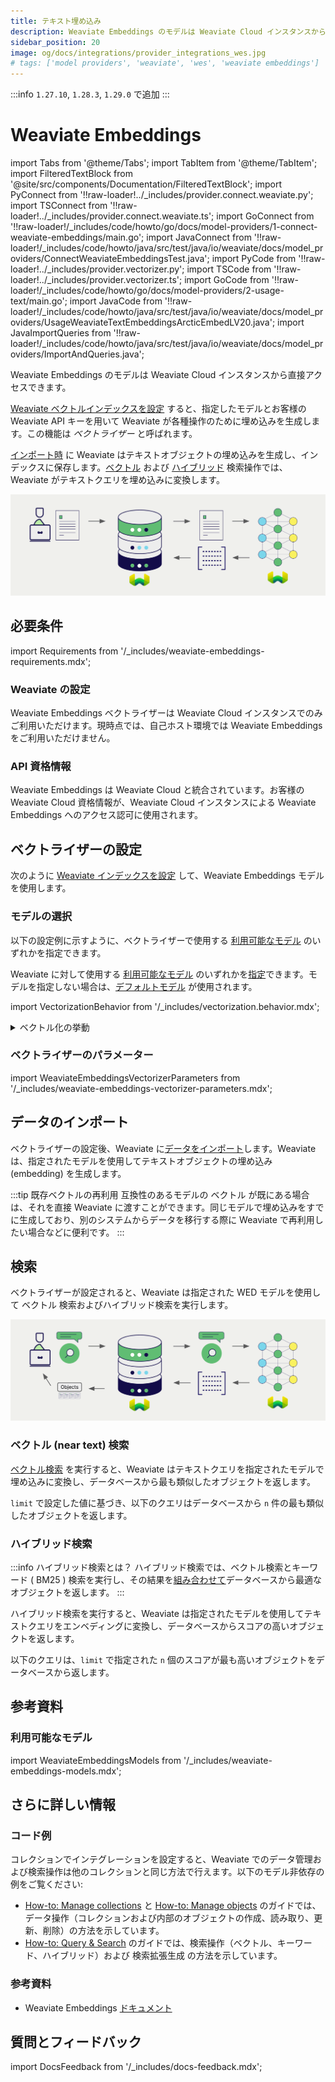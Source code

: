 ```yaml
---
title: テキスト埋め込み
description: Weaviate Embeddings のモデルは Weaviate Cloud インスタンスから直接アクセスできます。
sidebar_position: 20
image: og/docs/integrations/provider_integrations_wes.jpg
# tags: ['model providers', 'weaviate', 'wes', 'weaviate embeddings']
---
```


:::info `1.27.10`, `1.28.3`, `1.29.0` で追加
:::

# Weaviate Embeddings

import Tabs from '@theme/Tabs';
import TabItem from '@theme/TabItem';
import FilteredTextBlock from '@site/src/components/Documentation/FilteredTextBlock';
import PyConnect from '!!raw-loader!../_includes/provider.connect.weaviate.py';
import TSConnect from '!!raw-loader!../_includes/provider.connect.weaviate.ts';
import GoConnect from '!!raw-loader!/_includes/code/howto/go/docs/model-providers/1-connect-weaviate-embeddings/main.go';
import JavaConnect from '!!raw-loader!/_includes/code/howto/java/src/test/java/io/weaviate/docs/model_providers/ConnectWeaviateEmbeddingsTest.java';
import PyCode from '!!raw-loader!../_includes/provider.vectorizer.py';
import TSCode from '!!raw-loader!../_includes/provider.vectorizer.ts';
import GoCode from '!!raw-loader!/_includes/code/howto/go/docs/model-providers/2-usage-text/main.go';
import JavaCode from '!!raw-loader!/_includes/code/howto/java/src/test/java/io/weaviate/docs/model_providers/UsageWeaviateTextEmbeddingsArcticEmbedLV20.java';
import JavaImportQueries from '!!raw-loader!/_includes/code/howto/java/src/test/java/io/weaviate/docs/model_providers/ImportAndQueries.java';

Weaviate Embeddings のモデルは Weaviate Cloud インスタンスから直接アクセスできます。

[Weaviate ベクトルインデックスを設定](#configure-the-vectorizer) すると、指定したモデルとお客様の Weaviate API キーを用いて Weaviate が各種操作のために埋め込みを生成します。この機能は *ベクトライザー* と呼ばれます。

[インポート時](#data-import) に Weaviate はテキストオブジェクトの埋め込みを生成し、インデックスに保存します。[ベクトル](#vector-near-text-search) および [ハイブリッド](#hybrid-search) 検索操作では、Weaviate がテキストクエリを埋め込みに変換します。

![埋め込みインテグレーションの図](../_includes/integration_wes_embedding.png)

## 必要条件

import Requirements from '/_includes/weaviate-embeddings-requirements.mdx';

<Requirements />

### Weaviate の設定

Weaviate Embeddings ベクトライザーは Weaviate Cloud インスタンスでのみご利用いただけます。現時点では、自己ホスト環境では Weaviate Embeddings をご利用いただけません。

### API 資格情報

Weaviate Embeddings は Weaviate Cloud と統合されています。お客様の Weaviate Cloud 資格情報が、Weaviate Cloud インスタンスによる Weaviate Embeddings へのアクセス認可に使用されます。

<Tabs groupId="languages">

 <TabItem value="py" label="Python API v4">
    <FilteredTextBlock
      text={PyConnect}
      startMarker="# START WeaviateInstantiation"
      endMarker="# END WeaviateInstantiation"
      language="py"
    />
  </TabItem>

 <TabItem value="js" label="JS/TS API v3">
    <FilteredTextBlock
      text={TSConnect}
      startMarker="// START WeaviateInstantiation"
      endMarker="// END WeaviateInstantiation"
      language="ts"
    />
  </TabItem>

  <TabItem value="go" label="Go">
    <FilteredTextBlock
      text={GoConnect}
      startMarker="// START WeaviateInstantiation"
      endMarker="// END WeaviateInstantiation"
      language="goraw"
    />
  </TabItem>

  <TabItem value="java" label="Java">
    <FilteredTextBlock
      text={JavaConnect}
      startMarker="// START WeaviateInstantiation"
      endMarker="// END WeaviateInstantiation"
      language="javaraw"
    />
  </TabItem>

</Tabs>

## ベクトライザーの設定

次のように [Weaviate インデックスを設定](../../manage-collections/vector-config.mdx#specify-a-vectorizer) して、Weaviate Embeddings モデルを使用します。

<Tabs groupId="languages">
  <TabItem value="py" label="Python API v4">
    <FilteredTextBlock
      text={PyCode}
      startMarker="# START BasicVectorizerWeaviate"
      endMarker="# END BasicVectorizerWeaviate"
      language="py"
    />
  </TabItem>

  <TabItem value="js" label="JS/TS API v3">
    <FilteredTextBlock
      text={TSCode}
      startMarker="// START BasicVectorizerWeaviate"
      endMarker="// END BasicVectorizerWeaviate"
      language="ts"
    />
  </TabItem>

  <TabItem value="go" label="Go">
    <FilteredTextBlock
      text={GoCode}
      startMarker="// START BasicVectorizerWeaviate"
      endMarker="// END BasicVectorizerWeaviate"
      language="goraw"
    />
  </TabItem>

  <TabItem value="java" label="Java">
    <FilteredTextBlock
      text={JavaCode}
      startMarker="// START BasicVectorizerWeaviate"
      endMarker="// END BasicVectorizerWeaviate"
      language="java"
    />
  </TabItem>

</Tabs>



### モデルの選択

以下の設定例に示すように、ベクトライザーで使用する [利用可能なモデル](#available-models) のいずれかを指定できます。

<Tabs groupId="languages">
  <TabItem value="py" label="Python API v4">
    <FilteredTextBlock
      text={PyCode}
      startMarker="# START VectorizerWeaviateCustomModel"
      endMarker="# END VectorizerWeaviateCustomModel"
      language="py"
    />
  </TabItem>

  <TabItem value="js" label="JS/TS API v3">
    <FilteredTextBlock
      text={TSCode}
      startMarker="// START VectorizerWeaviateCustomModel"
      endMarker="// END VectorizerWeaviateCustomModel"
      language="ts"
    />
  </TabItem>

  <TabItem value="go" label="Go">
    <FilteredTextBlock
      text={GoCode}
      startMarker="// START VectorizerWeaviateCustomModel"
      endMarker="// END VectorizerWeaviateCustomModel"
      language="goraw"
    />
  </TabItem>

  <TabItem value="java" label="Java">
    <FilteredTextBlock
      text={JavaCode}
      startMarker="// START VectorizerWeaviateCustomModel"
      endMarker="// END VectorizerWeaviateCustomModel"
      language="java"
    />
  </TabItem>

</Tabs>

Weaviate に対して使用する [利用可能なモデル](#available-models) のいずれかを[指定](#vectorizer-parameters)できます。モデルを指定しない場合は、[デフォルトモデル](#available-models) が使用されます。

import VectorizationBehavior from '/_includes/vectorization.behavior.mdx';

<details>
  <summary>ベクトル化の挙動</summary>

<VectorizationBehavior/>

</details>

### ベクトライザーのパラメーター

import WeaviateEmbeddingsVectorizerParameters from '/_includes/weaviate-embeddings-vectorizer-parameters.mdx';

<WeaviateEmbeddingsVectorizerParameters />

## データのインポート

ベクトライザーの設定後、Weaviate に[データをインポート](../../manage-objects/import.mdx)します。Weaviate は、指定されたモデルを使用してテキストオブジェクトの埋め込み (embedding) を生成します。

<Tabs groupId="languages">

  <TabItem value="py" label="Python API v4">
    <FilteredTextBlock
      text={PyCode}
      startMarker="# START BatchImportExample"
      endMarker="# END BatchImportExample"
      language="py"
    />
  </TabItem>

  <TabItem value="js" label="JS/TS API v3">
    <FilteredTextBlock
      text={TSCode}
      startMarker="// START BatchImportExample"
      endMarker="// END BatchImportExample"
      language="ts"
    />
  </TabItem>

  <TabItem value="go" label="Go">
    <FilteredTextBlock
      text={GoCode}
      startMarker="// START BatchImportExample"
      endMarker="// END BatchImportExample"
      language="goraw"
    />
  </TabItem>

  <TabItem value="java" label="Java">
    <FilteredTextBlock
      text={JavaImportQueries}
      startMarker="// START BatchImportExample"
      endMarker="// END BatchImportExample"
      language="java"
    />
  </TabItem>

</Tabs>

:::tip 既存ベクトルの再利用
互換性のあるモデルの ベクトル が既にある場合は、それを直接 Weaviate に渡すことができます。同じモデルで埋め込みをすでに生成しており、別のシステムからデータを移行する際に Weaviate で再利用したい場合などに便利です。
:::

## 検索

ベクトライザーが設定されると、Weaviate は指定された WED モデルを使用して ベクトル 検索およびハイブリッド検索を実行します。

![検索時の埋め込み統合の図](../_includes/integration_wes_embedding_search.png)

### ベクトル (near text) 検索

[ベクトル検索](../../search/similarity.md#search-with-text) を実行すると、Weaviate はテキストクエリを指定されたモデルで埋め込みに変換し、データベースから最も類似したオブジェクトを返します。

`limit` で設定した値に基づき、以下のクエリはデータベースから `n` 件の最も類似したオブジェクトを返します。

<Tabs groupId="languages">

  <TabItem value="py" label="Python API v4">
    <FilteredTextBlock
      text={PyCode}
      startMarker="# START NearTextExample"
      endMarker="# END NearTextExample"
      language="py"
    />
  </TabItem>

  <TabItem value="js" label="JS/TS API v3">
    <FilteredTextBlock
      text={TSCode}
      startMarker="// START NearTextExample"
      endMarker="// END NearTextExample"
      language="ts"
    />
  </TabItem>

 <TabItem value="go" label="Go">
    <FilteredTextBlock
      text={GoCode}
      startMarker="// START NearTextExample"
      endMarker="// END NearTextExample"
      language="goraw"
    />
  </TabItem>

  <TabItem value="java" label="Java">
    <FilteredTextBlock
      text={JavaImportQueries}
      startMarker="// START NearTextExample"
      endMarker="// END NearTextExample"
      language="java"
    />
  </TabItem>

</Tabs>

### ハイブリッド検索

:::info ハイブリッド検索とは？
ハイブリッド検索では、ベクトル検索とキーワード ( BM25 ) 検索を実行し、その結果を[組み合わせて](../../search/hybrid.md)データベースから最適なオブジェクトを返します。
:::

ハイブリッド検索を実行すると、Weaviate は指定されたモデルを使用してテキストクエリをエンベディングに変換し、データベースからスコアの高いオブジェクトを返します。

以下のクエリは、`limit` で指定された `n` 個のスコアが最も高いオブジェクトをデータベースから返します。

<Tabs groupId="languages">

 <TabItem value="py" label="Python API v4">
    <FilteredTextBlock
      text={PyCode}
      startMarker="# START HybridExample"
      endMarker="# END HybridExample"
      language="py"
    />
  </TabItem>

 <TabItem value="js" label="JS/TS API v3">
    <FilteredTextBlock
      text={TSCode}
      startMarker="// START HybridExample"
      endMarker="// END HybridExample"
      language="ts"
    />
  </TabItem>

 <TabItem value="go" label="Go">
    <FilteredTextBlock
      text={GoCode}
      startMarker="// START HybridExample"
      endMarker="// END HybridExample"
      language="goraw"
    />
  </TabItem>

  <TabItem value="java" label="Java">
    <FilteredTextBlock
      text={JavaImportQueries}
      startMarker="// START HybridExample"
      endMarker="// END HybridExample"
      language="java"
    />
  </TabItem>
</Tabs>

## 参考資料

### 利用可能なモデル

import WeaviateEmbeddingsModels from '/_includes/weaviate-embeddings-models.mdx';

<WeaviateEmbeddingsModels />

## さらに詳しい情報

### コード例

コレクションでインテグレーションを設定すると、Weaviate でのデータ管理および検索操作は他のコレクションと同じ方法で行えます。以下のモデル非依存の例をご覧ください:

- [How-to: Manage collections](../../manage-collections/index.mdx) と [How-to: Manage objects](../../manage-objects/index.mdx) のガイドでは、データ操作（コレクションおよび内部のオブジェクトの作成、読み取り、更新、削除）の方法を示しています。
- [How-to: Query & Search](../../search/index.mdx) のガイドでは、検索操作（ベクトル、キーワード、ハイブリッド）および 検索拡張生成 の方法を示しています。

### 参考資料

- Weaviate Embeddings [ドキュメント](/cloud/embeddings)

## 質問とフィードバック

import DocsFeedback from '/_includes/docs-feedback.mdx';

<DocsFeedback/>


